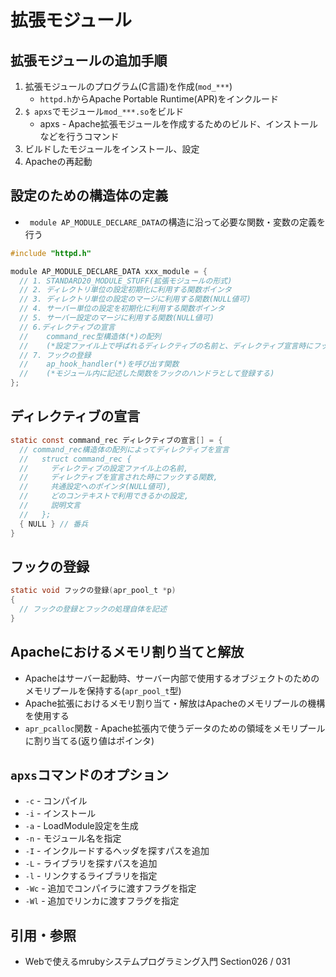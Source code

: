 # 拡張モジュール
## 拡張モジュールの追加手順
1. 拡張モジュールのプログラム(C言語)を作成(`mod_***`)
    - `httpd.h`からApache Portable Runtime(APR)をインクルード
2. `$ apxs`でモジュール`mod_***.so`をビルド
    - apxs - Apache拡張モジュールを作成するためのビルド、インストールなどを行うコマンド
3. ビルドしたモジュールをインストール、設定
4. Apacheの再起動

## 設定のための構造体の定義
- ` module AP_MODULE_DECLARE_DATA`の構造に沿って必要な関数・変数の定義を行う
```c
#include "httpd.h"

module AP_MODULE_DECLARE_DATA xxx_module = {
  // 1. STANDARD20_MODULE_STUFF(拡張モジュールの形式)
  // 2. ディレクトリ単位の設定初期化に利用する関数ポインタ
  // 3. ディレクトリ単位の設定のマージに利用する関数(NULL値可)
  // 4. サーバー単位の設定を初期化に利用する関数ポインタ
  // 5. サーバー設定のマージに利用する関数(NULL値可)
  // 6.ディレクティブの宣言
  //    command_rec型構造体(*)の配列
  //    (*設定ファイル上で呼ばれるディレクティブの名前と、ディレクティブ宣言時にフックする関数を設定する構造体)
  // 7. フックの登録
  //    ap_hook_handler(*)を呼び出す関数
  //    (*モジュール内に記述した関数をフックのハンドラとして登録する)
};
```

## ディレクティブの宣言
```c
static const command_rec ディレクティブの宣言[] = {
  // command_rec構造体の配列によってディレクティブを宣言
  //   struct command_rec {
  //     ディレクティブの設定ファイル上の名前,
  //     ディレクティブを宣言された時にフックする関数,
  //     共通設定へのポインタ(NULL値可),
  //     どのコンテキストで利用できるかの設定,
  //     説明文言
  //   };
  { NULL } // 番兵
}
```

## フックの登録
```c
static void フックの登録(apr_pool_t *p)
{
  // フックの登録とフックの処理自体を記述
}

```

## Apacheにおけるメモリ割り当てと解放
- Apacheはサーバー起動時、サーバー内部で使用するオブジェクトのためのメモリプールを保持する(`apr_pool_t`型)
- Apache拡張におけるメモリ割り当て・解放はApacheのメモリプールの機構を使用する
- `apr_pcalloc`関数 - Apache拡張内で使うデータのための領域をメモリプールに割り当てる(返り値はポインタ)

## `apxs`コマンドのオプション
- `-c`  - コンパイル
- `-i`  - インストール
- `-a`  - LoadModule設定を生成
- `-n`  - モジュール名を指定
- `-I`  - インクルードするヘッダを探すパスを追加
- `-L`  - ライブラリを探すパスを追加
- `-l`  - リンクするライブラリを指定
- `-Wc` - 追加でコンパイラに渡すフラグを指定
- `-Wl` - 追加でリンカに渡すフラグを指定

## 引用・参照
- Webで使えるmrubyシステムプログラミング入門 Section026 / 031
